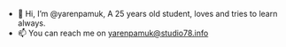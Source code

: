 - 👋 Hi, I’m @yarenpamuk, A 25 years old student, loves and tries to learn always.
- 📫 You can reach me on yarenpamuk@studio78.info
